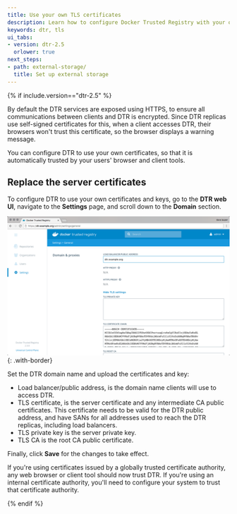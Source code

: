 ```yaml
---
title: Use your own TLS certificates
description: Learn how to configure Docker Trusted Registry with your own TLS certificates.
keywords: dtr, tls
ui_tabs:
- version: dtr-2.5
  orlower: true
next_steps:
- path: external-storage/
  title: Set up external storage
---
```


{% if include.version=="dtr-2.5" %}

By default the DTR services are exposed using HTTPS, to ensure all
communications between clients and DTR is encrypted. Since DTR
replicas use self-signed certificates for this, when a client accesses
DTR, their browsers won't trust this certificate, so the browser displays a
warning message.

You can configure DTR to use your own certificates, so that it is automatically
trusted by your users' browser and client tools.

## Replace the server certificates

To configure DTR to use your own certificates and keys, go to the
**DTR web UI**, navigate to the **Settings** page, and scroll down to the
**Domain** section.

![](../../images/use-your-certificates-1.png){: .with-border}


Set the DTR domain name and upload the certificates and key:

* Load balancer/public address, is the domain name clients will use to access DTR.
* TLS certificate, is the server certificate and any intermediate CA public
certificates. This certificate needs to be valid for the DTR public address,
and have SANs for all addresses used to reach the DTR replicas, including load
balancers.
* TLS private key is the server private key.
* TLS CA is the root CA public certificate.

Finally, click **Save** for the changes to take effect.

If you're using certificates issued by a globally trusted certificate authority,
any web browser or client tool should now trust DTR. If you're using an internal
certificate authority, you'll need to configure your system to trust that
certificate authority.

{% endif %}

